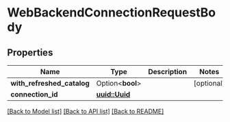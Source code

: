 # WebBackendConnectionRequestBody

## Properties

Name | Type | Description | Notes
------------ | ------------- | ------------- | -------------
**with_refreshed_catalog** | Option<**bool**> |  | [optional]
**connection_id** | [**uuid::Uuid**](uuid::Uuid.md) |  | 

[[Back to Model list]](../README.md#documentation-for-models) [[Back to API list]](../README.md#documentation-for-api-endpoints) [[Back to README]](../README.md)


